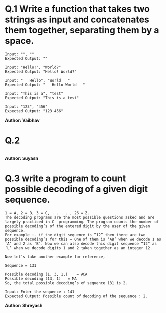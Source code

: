 # Q.1 Write a function that takes two strings as input and concatenates them together, separating them by a space.
```
Input: "", ""
Expected Output: ""

Input: "Hello!", "World?"
Expected Output: "Hello! World?"

Input: "   Hello", "World   "
Expected Output: "   Hello World   "

Input: "This is a", "test"
Expected Output: "This is a test"

Input: "123", "456"
Expected Output: "123 456"
```
**Author: Vaibhav**

# Q.2 

```

```
**Author: Suyash**

# Q.3 write a program to count possible decoding of a given digit sequence.
```
1 = A, 2 = B, 3 = C, . . . . , 26 = Z.
The decoding programs are the most possible questions asked and are largely practiced in C  programming. The program counts the number of possible decoding’s of the entered digit by the user of the given sequence.
For example :- if the digit sequence is “12” then there are two possible decoding’s for this – One of them is ‘AB’ when we decode 1 as ‘A’ and 2 as ‘B’. Now we can also decode this digit sequence “12” as ‘L’ when we decode digits 1 and 2 taken together as an integer 12.

Now let’s take another example for reference,

Sequence = 131

Possible decoding (1, 3, 1,)    = ACA
Possible decoding (13, 1)   = MA
So, the total possible decoding’s of sequence 131 is 2.

Input: Enter the sequence : 141
Expected Output: Possible count of decoding of the sequence : 2.

```
**Author: Shreyash**

